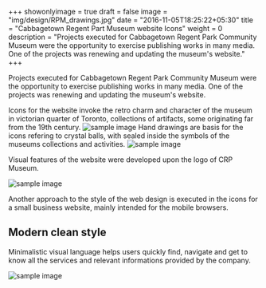 +++
showonlyimage = true
draft = false
image = "img/design/RPM_drawings.jpg"
date = "2016-11-05T18:25:22+05:30"
title = "Cabbagetown Regent Part Museum website Icons"
weight = 0
description = "Projects executed for Cabbagetown Regent Park Community Museum were the opportunity to exercise publishing works in many media. One of the projects was renewing and updating the museum's website."
+++

Projects executed for Cabbagetown Regent Park Community Museum were the opportunity to exercise publishing works in many media. One of the projects was renewing and updating the museum's website.
<!--more-->
Icons for the website invoke the retro charm and character of the museum in victorian quarter of Toronto, collections of artifacts, some originating far from the 19th century.
![sample image](/img/design/6_drawings.jpg)
Hand drawings are basis for the icons refering to crystal balls, with sealed inside the symbols of the museums collections and activities.
![sample image](/img/design/icons.jpg)

Visual features of the website were developed upon the logo of CRP Museum.

![sample image](/img/design/banner_2.gif)

Another approach to the style of the web design is executed in the icons for a small business website, mainly intended for the mobile browsers.

## Modern clean style

Minimalistic visual language helps users quickly find, navigate and get to know all the services and relevant informations provided by the company.

![sample image](/img/design/Jones_Laundry.jpg)
